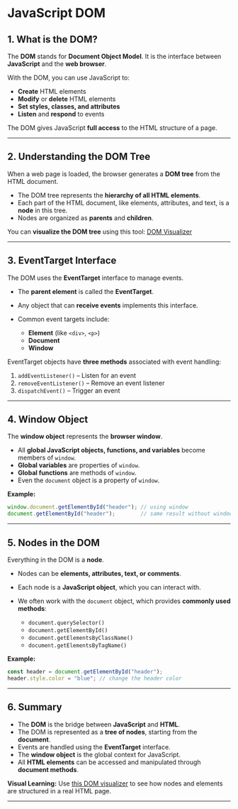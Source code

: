 
# **JavaScript DOM**

## **1. What is the DOM?**

The **DOM** stands for **Document Object Model**.
It is the interface between **JavaScript** and the **web browser**.

With the DOM, you can use JavaScript to:

* **Create** HTML elements
* **Modify** or **delete** HTML elements
* **Set styles, classes, and attributes**
* **Listen** and **respond** to events

The DOM gives JavaScript **full access** to the HTML structure of a page.

---

## **2. Understanding the DOM Tree**

When a web page is loaded, the browser generates a **DOM tree** from the HTML document.

* The DOM tree represents the **hierarchy of all HTML elements**.
* Each part of the HTML document, like elements, attributes, and text, is a **node** in this tree.
* Nodes are organized as **parents** and **children**.

You can **visualize the DOM tree** using this tool: [DOM Visualizer](https://fritscher.ch/dom-css/)

---

## **3. EventTarget Interface**

The DOM uses the **EventTarget** interface to manage events.

* The **parent element** is called the **EventTarget**.
* Any object that can **receive events** implements this interface.
* Common event targets include:

  * **Element** (like `<div>`, `<p>`)
  * **Document**
  * **Window**

EventTarget objects have **three methods** associated with event handling:

1. `addEventListener()` – Listen for an event
2. `removeEventListener()` – Remove an event listener
3. `dispatchEvent()` – Trigger an event

---

## **4. Window Object**

The **window object** represents the **browser window**.

* All **global JavaScript objects, functions, and variables** become members of `window`.
* **Global variables** are properties of `window`.
* **Global functions** are methods of `window`.
* Even the `document` object is a property of `window`.

**Example:**

```javascript
window.document.getElementById("header"); // using window
document.getElementById("header");        // same result without window
```

---

## **5. Nodes in the DOM**

Everything in the DOM is a **node**.

* Nodes can be **elements, attributes, text, or comments**.
* Each node is a **JavaScript object**, which you can interact with.
* We often work with the `document` object, which provides **commonly used methods**:

  * `document.querySelector()`
  * `document.getElementById()`
  * `document.getElementsByClassName()`
  * `document.getElementsByTagName()`

**Example:**

```javascript
const header = document.getElementById("header");
header.style.color = "blue"; // change the header color
```

---

## **6. Summary**

* The **DOM** is the bridge between **JavaScript** and **HTML**.
* The DOM is represented as a **tree of nodes**, starting from the **document**.
* Events are handled using the **EventTarget** interface.
* The **window object** is the global context for JavaScript.
* All **HTML elements** can be accessed and manipulated through **document methods**.

**Visual Learning:** Use [this DOM visualizer](https://fritscher.ch/dom-css/) to see how nodes and elements are structured in a real HTML page.

---